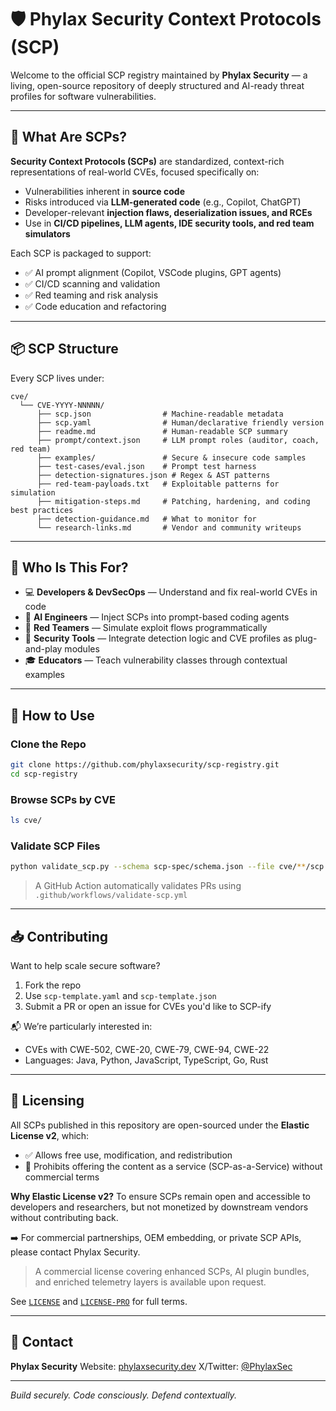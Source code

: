 # 🛡️ Phylax Security Context Protocols (SCP)

Welcome to the official SCP registry maintained by **Phylax Security** — a living, open-source repository of deeply structured and AI-ready threat profiles for software vulnerabilities.

---

## 📌 What Are SCPs?

**Security Context Protocols (SCPs)** are standardized, context-rich representations of real-world CVEs, focused specifically on:

* Vulnerabilities inherent in **source code**
* Risks introduced via **LLM-generated code** (e.g., Copilot, ChatGPT)
* Developer-relevant **injection flaws, deserialization issues, and RCEs**
* Use in **CI/CD pipelines, LLM agents, IDE security tools, and red team simulators**

Each SCP is packaged to support:

* ✅ AI prompt alignment (Copilot, VSCode plugins, GPT agents)
* ✅ CI/CD scanning and validation
* ✅ Red teaming and risk analysis
* ✅ Code education and refactoring

---

## 📦 SCP Structure

Every SCP lives under:

```
cve/
  └── CVE-YYYY-NNNNN/
      ├── scp.json                # Machine-readable metadata
      ├── scp.yaml                # Human/declarative friendly version
      ├── readme.md               # Human-readable SCP summary
      ├── prompt/context.json     # LLM prompt roles (auditor, coach, red team)
      ├── examples/               # Secure & insecure code samples
      ├── test-cases/eval.json    # Prompt test harness
      ├── detection-signatures.json # Regex & AST patterns
      ├── red-team-payloads.txt   # Exploitable patterns for simulation
      ├── mitigation-steps.md     # Patching, hardening, and coding best practices
      ├── detection-guidance.md   # What to monitor for
      └── research-links.md       # Vendor and community writeups
```

---

## 🔎 Who Is This For?

* 💻 **Developers & DevSecOps** — Understand and fix real-world CVEs in code
* 🤖 **AI Engineers** — Inject SCPs into prompt-based coding agents
* 🧪 **Red Teamers** — Simulate exploit flows programmatically
* 🧱 **Security Tools** — Integrate detection logic and CVE profiles as plug-and-play modules
* 🎓 **Educators** — Teach vulnerability classes through contextual examples

---

## 🧰 How to Use

### Clone the Repo

```bash
git clone https://github.com/phylaxsecurity/scp-registry.git
cd scp-registry
```

### Browse SCPs by CVE

```bash
ls cve/
```

### Validate SCP Files

```bash
python validate_scp.py --schema scp-spec/schema.json --file cve/**/scp.json
```

> A GitHub Action automatically validates PRs using `.github/workflows/validate-scp.yml`

---

## 📥 Contributing

Want to help scale secure software?

1. Fork the repo
2. Use `scp-template.yaml` and `scp-template.json`
3. Submit a PR or open an issue for CVEs you'd like to SCP-ify

📬 We’re particularly interested in:

* CVEs with CWE-502, CWE-20, CWE-79, CWE-94, CWE-22
* Languages: Java, Python, JavaScript, TypeScript, Go, Rust

---

## 🔐 Licensing

All SCPs published in this repository are open-sourced under the **Elastic License v2**, which:

* ✅ Allows free use, modification, and redistribution
* 🚫 Prohibits offering the content as a service (SCP-as-a-Service) without commercial terms

**Why Elastic License v2?**
To ensure SCPs remain open and accessible to developers and researchers, but not monetized by downstream vendors without contributing back.

➡️ For commercial partnerships, OEM embedding, or private SCP APIs, please contact Phylax Security.

> A commercial license covering enhanced SCPs, AI plugin bundles, and enriched telemetry layers is available upon request.

See [`LICENSE`](./LICENSE) and [`LICENSE-PRO`](./LICENSE-PRO) for full terms.

---

## 💬 Contact

**Phylax Security**
Website: [phylaxsecurity.dev](https://phylaxsecurity.dev)
X/Twitter: [@PhylaxSec](https://twitter.com/PhylaxSec)

---

*Build securely. Code consciously. Defend contextually.*
